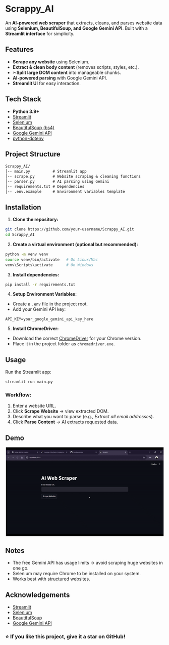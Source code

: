 # Scrappy\_AI

An **AI-powered web scraper** that extracts, cleans, and parses website data using **Selenium, BeautifulSoup, and Google Gemini API**. Built with a **Streamlit interface** for simplicity.


## Features

* **Scrape any website** using Selenium.
* **Extract & clean body content** (removes scripts, styles, etc.).
* ✂**Split large DOM content** into manageable chunks.
* **AI-powered parsing** with Google Gemini API.
* **Streamlit UI** for easy interaction.

## Tech Stack

* **Python 3.9+**
* [Streamlit](https://streamlit.io/)
* [Selenium](https://www.selenium.dev/)
* [BeautifulSoup (bs4)](https://www.crummy.com/software/BeautifulSoup/)
* [Google Gemini API](https://ai.google.dev/)
* [python-dotenv](https://pypi.org/project/python-dotenv/)


## Project Structure

```
Scrappy_AI/
│-- main.py          # Streamlit app
│-- scrape.py        # Website scraping & cleaning functions
│-- parser.py        # AI parsing using Gemini
│-- requirements.txt # Dependencies
│-- .env.example     # Environment variables template
```


## Installation

1. **Clone the repository:**

```bash
git clone https://github.com/your-username/Scrappy_AI.git
cd Scrappy_AI
```

2. **Create a virtual environment (optional but recommended):**

```bash
python -m venv venv
source venv/bin/activate   # On Linux/Mac
venv\Scripts\activate      # On Windows
```

3. **Install dependencies:**

```bash
pip install -r requirements.txt
```

4. **Setup Environment Variables:**

* Create a `.env` file in the project root.
* Add your Gemini API key:

```env
API_KEY=your_google_gemini_api_key_here
```

5. **Install ChromeDriver:**

* Download the correct [ChromeDriver](https://sites.google.com/chromium.org/driver/) for your Chrome version.
* Place it in the project folder as `chromedriver.exe`.


## Usage

Run the Streamlit app:

```bash
streamlit run main.py
```

### Workflow:

1. Enter a website URL.
2. Click **Scrape Website** → view extracted DOM.
3. Describe what you want to parse (e.g., *Extract all email addresses*).
4. Click **Parse Content** → AI extracts requested data.


## Demo

<p align="center">
  <img src="Scrappy_AI/Demo.gif" width="500" alt="AI web scrapper demo" />
</p>


## Notes

* The free Gemini API has usage limits → avoid scraping huge websites in one go.
* Selenium may require Chrome to be installed on your system.
* Works best with structured websites.


## Acknowledgements

* [Streamlit](https://streamlit.io/)
* [Selenium](https://www.selenium.dev/)
* [BeautifulSoup](https://www.crummy.com/software/BeautifulSoup/)
* [Google Gemini API](https://ai.google.dev/)


### ⭐ If you like this project, give it a star on GitHub!
